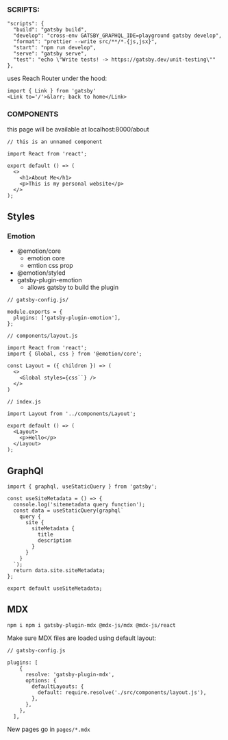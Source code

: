 ### SCRIPTS:
```
"scripts": {
  "build": "gatsby build",
  "develop": "cross-env GATSBY_GRAPHQL_IDE=playground gatsby develop",
  "format": "prettier --write src/**/*.{js,jsx}",
  "start": "npm run develop",
  "serve": "gatsby serve",
  "test": "echo \"Write tests! -> https://gatsby.dev/unit-testing\""
},
```

uses Reach Router under the hood:

```
import { Link } from 'gatsby'
<Link to='/'>&larr; back to home</Link>
```

### COMPONENTS

this page will be available at localhost:8000/about

```
// this is an unnamed component

import React from 'react';

export default () => (
  <>
    <h1>About Me</h1>
    <p>This is my personal website</p>
  </>
);
```

## Styles

### Emotion

- @emotion/core
  - emotion core
  - emtion css prop
- @emotion/styled
- gatsby-plugin-emotion
  - allows gatsby to build the plugin


```
// gatsby-config.js/

module.exports = {
  plugins: ['gatsby-plugin-emotion'],
};
```

```
// components/layout.js

import React from 'react';
import { Global, css } from '@emotion/core';

const Layout = ({ children }) => (
  <>
    <Global styles={css``} />
  </>
)
```
```
// index.js

import Layout from '../components/Layout';

export default () => (
  <Layout>
    <p>Hello</p>
  </Layout>
);
```

## GraphQl

```
import { graphql, useStaticQuery } from 'gatsby';

const useSiteMetadata = () => {
  console.log('sitemetadata query function');
  const data = useStaticQuery(graphql`
    query {
      site {
        siteMetadata {
          title
          description
        }
      }
    }
  `);
  return data.site.siteMetadata;
};

export default useSiteMetadata;
```

## MDX

`npm i npm i gatsby-plugin-mdx @mdx-js/mdx @mdx-js/react`

Make sure MDX files are loaded using default layout:

```
// gatsby-config.js

plugins: [
    {
      resolve: 'gatsby-plugin-mdx',
      options: {
        defaultLayouts: {
          default: require.resolve('./src/components/layout.js'),
        },
      },
    },
  ],
```

New pages go in `pages/*.mdx`